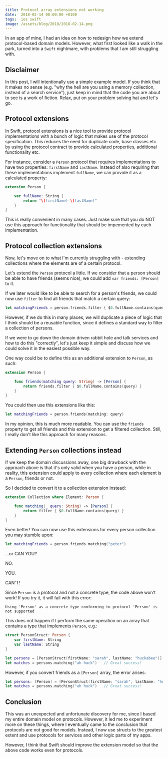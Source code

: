 ```yaml
---
title: Protocol array extensions not working
date:  2018-02-14 08:00:00 +0100
tags:  ios swift
image: /assets/blog/2018/2018-02-14.png
---
```


In an app of mine, I had an idea on how to redesign how we extend protocol-based
domain models. However, what first looked like a walk in the park, turned into a
`Swift` nightmare, with problems that I am still struggling with.


## Disclaimer

In this post, I will intentionally use a simple example model. If you think that
it makes no sense (e.g. "why the hell are you using a memory collection, instead
of a search service"), just keep in mind that the code you are about to see is a
work of fiction. Relax, put on your problem solving hat and let's go.


## Protocol extensions

In Swift, protocol extensions is a nice tool to provide protocol implementations
with a bunch of logic that makes use of the protocol specification. This reduces
the need for duplicate code, base classes etc. by using the protocol contract to
provide calculated properties, additional functionality etc.

For instance, consider a `Person` protocol that requires implementations to have
two properties: `firstName` and `lastName`. Instead of also requiring that these
implementations implement `fullName`, we can provide it as a calculated property:

```swift
extension Person {

    var fullName: String {
        return "\(firstName) \(lastName)"
    }
}
```

This is really convenient in many cases. Just make sure that you do NOT use this
approach for functionality that should be impemented by each implementation.


## Protocol collection extensions

Now, let's move on to what I'm currently struggling with - extending collections
where the elements are of a certain protocol.

Let's extend the `Person` protocol a little. If we consider that a person should
be able to have friends (seems nice), we could add `var friends: [Person]` to it.

If we later would like to be able to search for a person's friends, we could now
use `filter` to find all friends that match a certain query:

```swift
let matchingFriends = person.friends.filter { $0.fullName.contains(query) }
```

However, if we do this in many places, we will duplicate a piece of logic that I
think should be a reusable function, since it defines a standard way to filter a
collection of persons.

If we were to go down the domain driven rabbit hole and talk services and how to
do this "correctly", let's just keep it simple and discuss how we could solve it
in the easiest possible way. 

One way could be to define this as an additional extension to `Person`, as such:

```swift
extension Person {

    func friends(matching query: String) -> [Person] {
        return friends.filter { $0.fullName.contains(query) }
    }
}
```

You could then use this extensions like this:

```swift
let matchingFriends = person.friends(matching: query)
```

In my opinion, this is much more readable. You can use the `friends` property to
get all friends and this extension to get a filtered collection. Still, I really
don't like this approach for many reasons. 


## Extending `Person` collections instead

If we keep the domain discussions away, one big drawback with the approach above
is that it's only valid when you have a person, while in reality, this extension
could apply to every collection where each element is a `Person`, friends or not.

So I decided to convert it to a collection extension instead:

```swift
extension Collection where Element: Person {

    func matching(_ query: String) -> [Person] {
        return filter { $0.fullName.contains(query) }
    }
}
```

Even better! You can now use this extensions for every person collection you may
stumble upon:

```swift
let matchingFriends = person.friends.matching("peter")
```

...or CAN YOU?

NO.

YOU.

CAN'T!

Since `Person` is a protocol and not a concrete type, the code above won't work!
If you try it, it will fail with this error:

```
Using 'Person' as a concrete type conforming to protocol 'Person' is not supported
```

This does not happen if I perform the same operation on an array that contains a
type that implements `Person`, e.g.:

```swift
struct PersonStruct: Person {
    var firstName: String
    var lastName: String
}

let persons = [PersonStruct(firstName: "sarah", lastName: "huckabee")]
let matches = persons.matching("ah huck")   // Great success!
```

However, if you convert friends as a `[Person]` array, the error arises:

```swift
let persons: [Person] = [PersonStruct(firstName: "sarah", lastName: "huckabee")]
let matches = persons.matching("ah huck")   // Great success!
```


## Conclusion

This was an unexpected and unfortunate discovery for me, since I based my entire
domain model on protocols. However, it led me to experiment more on these things,
where I eventually came to the conclusion that protocols are not good for models.
Instead, I now use structs to the greatest extent and use protocols for services
and other logic parts of my apps.

However, I think that Swift should improve the extension model so that the above
code works even for protocols.